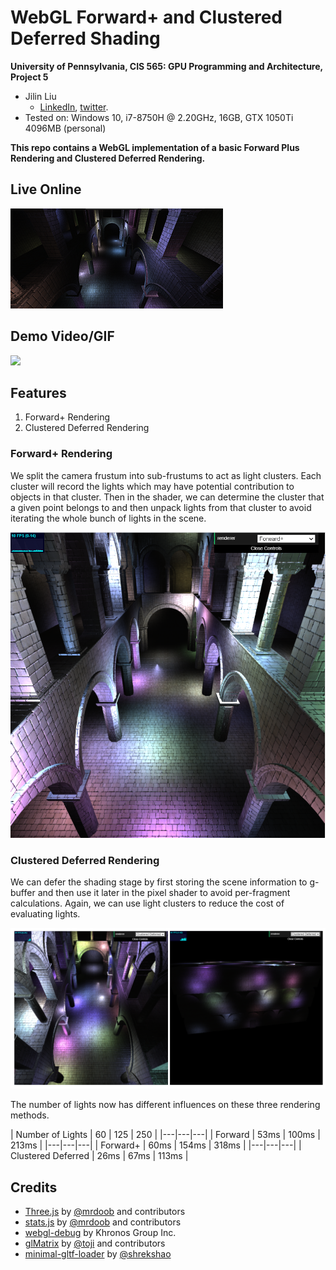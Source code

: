 WebGL Forward+ and Clustered Deferred Shading
======================

**University of Pennsylvania, CIS 565: GPU Programming and Architecture, Project 5**

* Jilin Liu
  * [LinkedIn](https://www.linkedin.com/in/jilin-liu-61b273192/), [twitter](https://twitter.com/Jilin18043110).
* Tested on: Windows 10, i7-8750H @ 2.20GHz, 16GB, GTX 1050Ti 4096MB (personal)

**This repo contains a WebGL implementation of a basic Forward Plus Rendering and Clustered Deferred Rendering.**

## Live Online

[![](img/thumb.png)](http://TODO.github.io/Project5-WebGL-Forward-Plus-and-Clustered-Deferred)

## Demo Video/GIF

![](./img/demo.gif)

## Features
1. Forward+ Rendering
2. Clustered Deferred Rendering

### Forward+ Rendering
We split the camera frustum into sub-frustums to act as light clusters. Each cluster will record the lights which may have potential contribution to objects in that cluster. Then in the shader, we can determine the cluster that a given point belongs to and then unpack lights from that cluster to avoid iterating the whole bunch of lights in the scene.

![](./img/forward+.png)

### Clustered Deferred Rendering
We can defer the shading stage by first storing the scene information to g-buffer and then use it later in the pixel shader to avoid per-fragment calculations. Again, we can use light clusters to reduce the cost of evaluating lights.

![](./img/screenshot.png)

The number of lights now has different influences on these three rendering methods.

| Number of Lights | 60 | 125 | 250 |
|---|---|---|
| Forward | 53ms | 100ms | 213ms |
|---|---|---|
| Forward+ | 60ms | 154ms | 318ms |
|---|---|---|
| Clustered Deferred | 26ms | 67ms | 113ms |


## Credits

* [Three.js](https://github.com/mrdoob/three.js) by [@mrdoob](https://github.com/mrdoob) and contributors
* [stats.js](https://github.com/mrdoob/stats.js) by [@mrdoob](https://github.com/mrdoob) and contributors
* [webgl-debug](https://github.com/KhronosGroup/WebGLDeveloperTools) by Khronos Group Inc.
* [glMatrix](https://github.com/toji/gl-matrix) by [@toji](https://github.com/toji) and contributors
* [minimal-gltf-loader](https://github.com/shrekshao/minimal-gltf-loader) by [@shrekshao](https://github.com/shrekshao)

